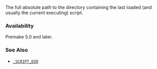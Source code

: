 The full absolute path to the directory containing the last loaded (and usually the current executing) script.

### Availability

Premake 5.0 and later.

### See Also

- [`_SCRIPT_DIR`](_SCRIPT_DIR.md)
